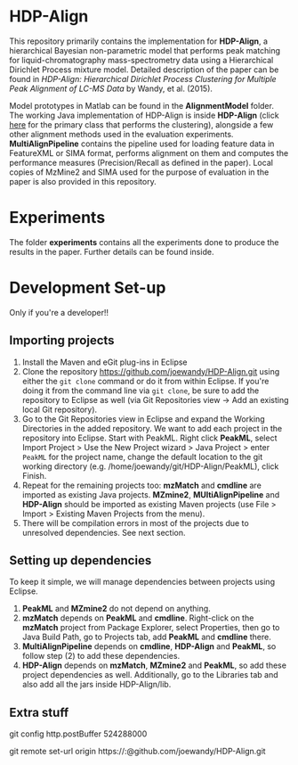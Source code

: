 HDP-Align
==================

This repository primarily contains the implementation for **HDP-Align**, a hierarchical Bayesian non-parametric model that performs peak matching for liquid-chromatography mass-spectrometry data using a Hierarchical Dirichlet Process mixture model. Detailed description of the paper can be found in *HDP-Align: Hierarchical Dirichlet Process Clustering for Multiple Peak Alignment of LC-MS Data* by Wandy, et al. (2015).

Model prototypes in Matlab can be found in the **AlignmentModel** folder. The working Java implementation of HDP-Align is inside **HDP-Align** (click [here](https://github.com/joewandy/HDP-Align/blob/master/HDP-Align/src/main/java/com/joewandy/alignmentResearch/alignmentMethod/custom/hdp/HDPMassRTClustering.java) for the primary class that performs the clustering), alongside a few other alignment methods used in the evaluation experiments. **MultiAlignPipeline** contains the pipeline used for loading feature data in FeatureXML or SIMA format, performs alignment on them and computes the performance measures (Precision/Recall as defined in the paper). Local copies of MzMine2 and SIMA used for the purpose of evaluation in the paper is also provided in this repository.

Experiments
======================================

The folder **experiments** contains all the experiments done to produce the results in the paper. Further details can be found inside.

Development Set-up
======================================

Only if you're a developer!! 

Importing projects
------------------

1. Install the Maven and eGit plug-ins in Eclipse
2. Clone the repository https://github.com/joewandy/HDP-Align.git using either the `git clone` command or do it from within Eclipse. If you're doing it from the command line via `git clone`, be sure to add the repository to Eclipse as well (via Git Repositories view -> Add an existing local Git repository).
3. Go to the Git Repositories view in Eclipse and expand the Working Directories in the added repository. We want to add each project in the repository into Eclipse. Start with PeakML. Right click **PeakML**, select Import Project > Use the New Project wizard > Java Project > enter `PeakML` for the project name, change the default location to the git working directory (e.g. /home/joewandy/git/HDP-Align/PeakML), click Finish.
4. Repeat for the remaining projects too: **mzMatch** and **cmdline** are imported as existing Java projects. **MZmine2**, **MUltiAlignPipeline** and **HDP-Align** should be imported as existing Maven projects (use File > Import > Existing Maven Projects from the menu). 
5. There will be compilation errors in most of the projects due to unresolved dependencies. See next section.

Setting up dependencies
-----------------------

To keep it simple, we will manage dependencies between projects using Eclipse. 

1. **PeakML** and **MZmine2** do not depend on anything. 
2. **mzMatch** depends on **PeakML** and **cmdline**. Right-click on the **mzMatch** project from Package Explorer, select Properties, then go to Java Build Path, go to Projects tab, add **PeakML** and **cmdline** there.
3. **MultiAlignPipeline** depends on **cmdline**, **HDP-Align** and **PeakML**, so follow step (2) to add these dependencies.
4. **HDP-Align** depends on **mzMatch**, **MZmine2** and **PeakML**, so add these project dependencies as well. Additionally, go to the Libraries tab and also add all the jars inside HDP-Align/lib.

Extra stuff
-----------

git config http.postBuffer 524288000

git remote set-url origin https://<user>:<password>@github.com/joewandy/HDP-Align.git
